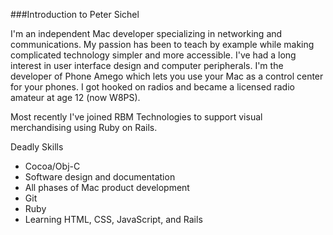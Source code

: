 ###Introduction to Peter Sichel

I'm an independent Mac developer specializing in networking and communications. My passion has been to teach by example while making complicated technology simpler and more accessible. I've had a long interest in user interface design and computer peripherals. I'm the developer of Phone Amego which lets you use your Mac as a control center for your phones. I got hooked on radios and became a licensed radio amateur at age 12 (now W8PS).

Most recently I've joined RBM Technologies to support visual merchandising using Ruby on Rails.

Deadly Skills

* Cocoa/Obj-C  
* Software design and documentation  
* All phases of Mac product development  
* Git  
* Ruby  
* Learning HTML, CSS, JavaScript, and Rails  
  